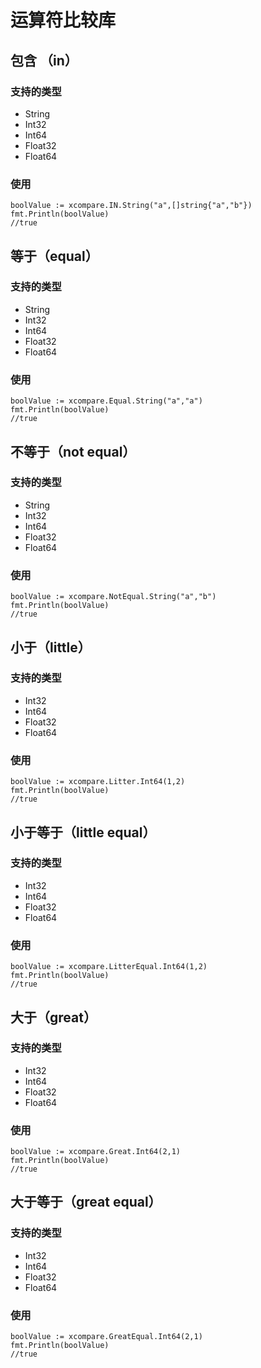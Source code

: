 # 运算符比较库

## 包含 （in）
### 支持的类型
- String
- Int32
- Int64
- Float32
- Float64
### 使用
```
boolValue := xcompare.IN.String("a",[]string{"a","b"})
fmt.Println(boolValue)
//true
```

## 等于（equal）
### 支持的类型
- String
- Int32
- Int64
- Float32
- Float64
### 使用
```
boolValue := xcompare.Equal.String("a","a")
fmt.Println(boolValue)
//true
```

## 不等于（not equal）
### 支持的类型
- String
- Int32
- Int64
- Float32
- Float64
### 使用
```
boolValue := xcompare.NotEqual.String("a","b")
fmt.Println(boolValue)
//true
```

## 小于（little）
### 支持的类型
- Int32
- Int64
- Float32
- Float64
### 使用
```
boolValue := xcompare.Litter.Int64(1,2)
fmt.Println(boolValue)
//true
```

## 小于等于（little equal）
### 支持的类型
- Int32
- Int64
- Float32
- Float64
### 使用
```
boolValue := xcompare.LitterEqual.Int64(1,2)
fmt.Println(boolValue)
//true
```

## 大于（great）
### 支持的类型
- Int32
- Int64
- Float32
- Float64
### 使用
```
boolValue := xcompare.Great.Int64(2,1)
fmt.Println(boolValue)
//true
```


## 大于等于（great equal）
### 支持的类型
- Int32
- Int64
- Float32
- Float64
### 使用
```
boolValue := xcompare.GreatEqual.Int64(2,1)
fmt.Println(boolValue)
//true